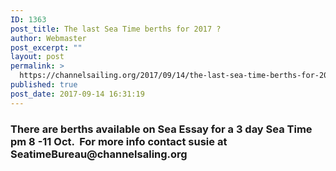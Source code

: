 ```yaml
---
ID: 1363
post_title: The last Sea Time berths for 2017 ?
author: Webmaster
post_excerpt: ""
layout: post
permalink: >
  https://channelsailing.org/2017/09/14/the-last-sea-time-berths-for-2017/
published: true
post_date: 2017-09-14 16:31:19
---
```

<h3>There are berths available on Sea Essay for a 3 day Sea Time pm 8 -11 Oct.  For more info contact susie at SeatimeBureau@channelsaling.org</h3>